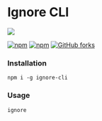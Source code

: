 # Ignore CLI
![](https://benbotvinick.com/2018/10/ignore-cli.gif)

[![npm](https://img.shields.io/npm/dw/ignore-cli.svg)](https://www.npmjs.com/package/ignore-cli)
[![npm](https://img.shields.io/npm/v/ignore-cli.svg)](https://www.npmjs.com/package/ignore-cli)
[![GitHub forks](https://img.shields.io/github/stars/botv/ignore-cli.svg?style=social&label=Star)](https://github.com/botv/ignore-cli)

### Installation
`npm i -g ignore-cli`

### Usage
`ignore`
